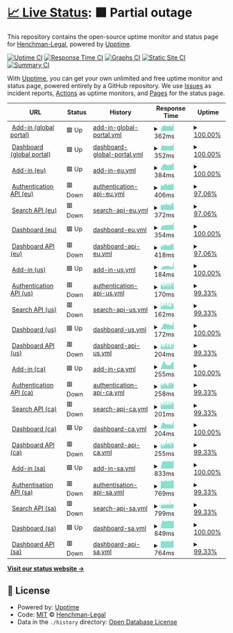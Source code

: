 # [📈 Live Status](https://Henchman-Legal.github.io/status): <!--live status--> **🟧 Partial outage**

This repository contains the open-source uptime monitor and status page for [Henchman-Legal](https://Henchman-Legal.github.io/status), powered by [Upptime](https://github.com/upptime/upptime).

[![Uptime CI](https://github.com/Henchman-Legal/status/workflows/Uptime%20CI/badge.svg)](https://github.com/Henchman-Legal/status/actions?query=workflow%3A%22Uptime+CI%22)
[![Response Time CI](https://github.com/Henchman-Legal/status/workflows/Response%20Time%20CI/badge.svg)](https://github.com/Henchman-Legal/status/actions?query=workflow%3A%22Response+Time+CI%22)
[![Graphs CI](https://github.com/Henchman-Legal/status/workflows/Graphs%20CI/badge.svg)](https://github.com/Henchman-Legal/status/actions?query=workflow%3A%22Graphs+CI%22)
[![Static Site CI](https://github.com/Henchman-Legal/status/workflows/Static%20Site%20CI/badge.svg)](https://github.com/Henchman-Legal/status/actions?query=workflow%3A%22Static+Site+CI%22)
[![Summary CI](https://github.com/Henchman-Legal/status/workflows/Summary%20CI/badge.svg)](https://github.com/Henchman-Legal/status/actions?query=workflow%3A%22Summary+CI%22)

With [Upptime](https://upptime.js.org), you can get your own unlimited and free uptime monitor and status page, powered entirely by a GitHub repository. We use [Issues](https://github.com/Henchman-Legal/status/issues) as incident reports, [Actions](https://github.com/Henchman-Legal/status/actions) as uptime monitors, and [Pages](https://Henchman-Legal.github.io/status) for the status page.

<!--start: status pages-->
<!-- This summary is generated by Upptime (https://github.com/upptime/upptime) -->
<!-- Do not edit this manually, your changes will be overwritten -->
<!-- prettier-ignore -->
| URL | Status | History | Response Time | Uptime |
| --- | ------ | ------- | ------------- | ------ |
| <img alt="" src="https://henchman.io/assets/favicons/favicon-32x32.png" height="13"> [Add-in (global portal)](https://add-in.lexiscreatedms.com) | 🟩 Up | [add-in-global-portal.yml](https://github.com/Henchman-Legal/status/commits/HEAD/history/add-in-global-portal.yml) | <details><summary><img alt="Response time graph" src="./graphs/add-in-global-portal/response-time-week.png" height="20"> 362ms</summary><br><a href="https://status.henchman.io/history/add-in-global-portal"><img alt="Response time 424" src="https://img.shields.io/endpoint?url=https%3A%2F%2Fraw.githubusercontent.com%2FHenchman-Legal%2Fstatus%2FHEAD%2Fapi%2Fadd-in-global-portal%2Fresponse-time.json"></a><br><a href="https://status.henchman.io/history/add-in-global-portal"><img alt="24-hour response time 506" src="https://img.shields.io/endpoint?url=https%3A%2F%2Fraw.githubusercontent.com%2FHenchman-Legal%2Fstatus%2FHEAD%2Fapi%2Fadd-in-global-portal%2Fresponse-time-day.json"></a><br><a href="https://status.henchman.io/history/add-in-global-portal"><img alt="7-day response time 362" src="https://img.shields.io/endpoint?url=https%3A%2F%2Fraw.githubusercontent.com%2FHenchman-Legal%2Fstatus%2FHEAD%2Fapi%2Fadd-in-global-portal%2Fresponse-time-week.json"></a><br><a href="https://status.henchman.io/history/add-in-global-portal"><img alt="30-day response time 368" src="https://img.shields.io/endpoint?url=https%3A%2F%2Fraw.githubusercontent.com%2FHenchman-Legal%2Fstatus%2FHEAD%2Fapi%2Fadd-in-global-portal%2Fresponse-time-month.json"></a><br><a href="https://status.henchman.io/history/add-in-global-portal"><img alt="1-year response time 424" src="https://img.shields.io/endpoint?url=https%3A%2F%2Fraw.githubusercontent.com%2FHenchman-Legal%2Fstatus%2FHEAD%2Fapi%2Fadd-in-global-portal%2Fresponse-time-year.json"></a></details> | <details><summary><a href="https://status.henchman.io/history/add-in-global-portal">100.00%</a></summary><a href="https://status.henchman.io/history/add-in-global-portal"><img alt="All-time uptime 100.00%" src="https://img.shields.io/endpoint?url=https%3A%2F%2Fraw.githubusercontent.com%2FHenchman-Legal%2Fstatus%2FHEAD%2Fapi%2Fadd-in-global-portal%2Fuptime.json"></a><br><a href="https://status.henchman.io/history/add-in-global-portal"><img alt="24-hour uptime 100.00%" src="https://img.shields.io/endpoint?url=https%3A%2F%2Fraw.githubusercontent.com%2FHenchman-Legal%2Fstatus%2FHEAD%2Fapi%2Fadd-in-global-portal%2Fuptime-day.json"></a><br><a href="https://status.henchman.io/history/add-in-global-portal"><img alt="7-day uptime 100.00%" src="https://img.shields.io/endpoint?url=https%3A%2F%2Fraw.githubusercontent.com%2FHenchman-Legal%2Fstatus%2FHEAD%2Fapi%2Fadd-in-global-portal%2Fuptime-week.json"></a><br><a href="https://status.henchman.io/history/add-in-global-portal"><img alt="30-day uptime 100.00%" src="https://img.shields.io/endpoint?url=https%3A%2F%2Fraw.githubusercontent.com%2FHenchman-Legal%2Fstatus%2FHEAD%2Fapi%2Fadd-in-global-portal%2Fuptime-month.json"></a><br><a href="https://status.henchman.io/history/add-in-global-portal"><img alt="1-year uptime 100.00%" src="https://img.shields.io/endpoint?url=https%3A%2F%2Fraw.githubusercontent.com%2FHenchman-Legal%2Fstatus%2FHEAD%2Fapi%2Fadd-in-global-portal%2Fuptime-year.json"></a></details>
| <img alt="" src="https://henchman.io/assets/favicons/favicon-32x32.png" height="13"> [Dashboard (global portal)](https://dashboard.lexiscreatedms.com/) | 🟩 Up | [dashboard-global-portal.yml](https://github.com/Henchman-Legal/status/commits/HEAD/history/dashboard-global-portal.yml) | <details><summary><img alt="Response time graph" src="./graphs/dashboard-global-portal/response-time-week.png" height="20"> 352ms</summary><br><a href="https://status.henchman.io/history/dashboard-global-portal"><img alt="Response time 424" src="https://img.shields.io/endpoint?url=https%3A%2F%2Fraw.githubusercontent.com%2FHenchman-Legal%2Fstatus%2FHEAD%2Fapi%2Fdashboard-global-portal%2Fresponse-time.json"></a><br><a href="https://status.henchman.io/history/dashboard-global-portal"><img alt="24-hour response time 503" src="https://img.shields.io/endpoint?url=https%3A%2F%2Fraw.githubusercontent.com%2FHenchman-Legal%2Fstatus%2FHEAD%2Fapi%2Fdashboard-global-portal%2Fresponse-time-day.json"></a><br><a href="https://status.henchman.io/history/dashboard-global-portal"><img alt="7-day response time 352" src="https://img.shields.io/endpoint?url=https%3A%2F%2Fraw.githubusercontent.com%2FHenchman-Legal%2Fstatus%2FHEAD%2Fapi%2Fdashboard-global-portal%2Fresponse-time-week.json"></a><br><a href="https://status.henchman.io/history/dashboard-global-portal"><img alt="30-day response time 363" src="https://img.shields.io/endpoint?url=https%3A%2F%2Fraw.githubusercontent.com%2FHenchman-Legal%2Fstatus%2FHEAD%2Fapi%2Fdashboard-global-portal%2Fresponse-time-month.json"></a><br><a href="https://status.henchman.io/history/dashboard-global-portal"><img alt="1-year response time 424" src="https://img.shields.io/endpoint?url=https%3A%2F%2Fraw.githubusercontent.com%2FHenchman-Legal%2Fstatus%2FHEAD%2Fapi%2Fdashboard-global-portal%2Fresponse-time-year.json"></a></details> | <details><summary><a href="https://status.henchman.io/history/dashboard-global-portal">100.00%</a></summary><a href="https://status.henchman.io/history/dashboard-global-portal"><img alt="All-time uptime 100.00%" src="https://img.shields.io/endpoint?url=https%3A%2F%2Fraw.githubusercontent.com%2FHenchman-Legal%2Fstatus%2FHEAD%2Fapi%2Fdashboard-global-portal%2Fuptime.json"></a><br><a href="https://status.henchman.io/history/dashboard-global-portal"><img alt="24-hour uptime 100.00%" src="https://img.shields.io/endpoint?url=https%3A%2F%2Fraw.githubusercontent.com%2FHenchman-Legal%2Fstatus%2FHEAD%2Fapi%2Fdashboard-global-portal%2Fuptime-day.json"></a><br><a href="https://status.henchman.io/history/dashboard-global-portal"><img alt="7-day uptime 100.00%" src="https://img.shields.io/endpoint?url=https%3A%2F%2Fraw.githubusercontent.com%2FHenchman-Legal%2Fstatus%2FHEAD%2Fapi%2Fdashboard-global-portal%2Fuptime-week.json"></a><br><a href="https://status.henchman.io/history/dashboard-global-portal"><img alt="30-day uptime 100.00%" src="https://img.shields.io/endpoint?url=https%3A%2F%2Fraw.githubusercontent.com%2FHenchman-Legal%2Fstatus%2FHEAD%2Fapi%2Fdashboard-global-portal%2Fuptime-month.json"></a><br><a href="https://status.henchman.io/history/dashboard-global-portal"><img alt="1-year uptime 100.00%" src="https://img.shields.io/endpoint?url=https%3A%2F%2Fraw.githubusercontent.com%2FHenchman-Legal%2Fstatus%2FHEAD%2Fapi%2Fdashboard-global-portal%2Fuptime-year.json"></a></details>
| <img alt="" src="https://henchman.io/assets/favicons/favicon-32x32.png" height="13"> [Add-in (eu)](https://add-in.eu.lexiscreatedms.com) | 🟩 Up | [add-in-eu.yml](https://github.com/Henchman-Legal/status/commits/HEAD/history/add-in-eu.yml) | <details><summary><img alt="Response time graph" src="./graphs/add-in-eu/response-time-week.png" height="20"> 384ms</summary><br><a href="https://status.henchman.io/history/add-in-eu"><img alt="Response time 517" src="https://img.shields.io/endpoint?url=https%3A%2F%2Fraw.githubusercontent.com%2FHenchman-Legal%2Fstatus%2FHEAD%2Fapi%2Fadd-in-eu%2Fresponse-time.json"></a><br><a href="https://status.henchman.io/history/add-in-eu"><img alt="24-hour response time 532" src="https://img.shields.io/endpoint?url=https%3A%2F%2Fraw.githubusercontent.com%2FHenchman-Legal%2Fstatus%2FHEAD%2Fapi%2Fadd-in-eu%2Fresponse-time-day.json"></a><br><a href="https://status.henchman.io/history/add-in-eu"><img alt="7-day response time 384" src="https://img.shields.io/endpoint?url=https%3A%2F%2Fraw.githubusercontent.com%2FHenchman-Legal%2Fstatus%2FHEAD%2Fapi%2Fadd-in-eu%2Fresponse-time-week.json"></a><br><a href="https://status.henchman.io/history/add-in-eu"><img alt="30-day response time 388" src="https://img.shields.io/endpoint?url=https%3A%2F%2Fraw.githubusercontent.com%2FHenchman-Legal%2Fstatus%2FHEAD%2Fapi%2Fadd-in-eu%2Fresponse-time-month.json"></a><br><a href="https://status.henchman.io/history/add-in-eu"><img alt="1-year response time 517" src="https://img.shields.io/endpoint?url=https%3A%2F%2Fraw.githubusercontent.com%2FHenchman-Legal%2Fstatus%2FHEAD%2Fapi%2Fadd-in-eu%2Fresponse-time-year.json"></a></details> | <details><summary><a href="https://status.henchman.io/history/add-in-eu">100.00%</a></summary><a href="https://status.henchman.io/history/add-in-eu"><img alt="All-time uptime 100.00%" src="https://img.shields.io/endpoint?url=https%3A%2F%2Fraw.githubusercontent.com%2FHenchman-Legal%2Fstatus%2FHEAD%2Fapi%2Fadd-in-eu%2Fuptime.json"></a><br><a href="https://status.henchman.io/history/add-in-eu"><img alt="24-hour uptime 100.00%" src="https://img.shields.io/endpoint?url=https%3A%2F%2Fraw.githubusercontent.com%2FHenchman-Legal%2Fstatus%2FHEAD%2Fapi%2Fadd-in-eu%2Fuptime-day.json"></a><br><a href="https://status.henchman.io/history/add-in-eu"><img alt="7-day uptime 100.00%" src="https://img.shields.io/endpoint?url=https%3A%2F%2Fraw.githubusercontent.com%2FHenchman-Legal%2Fstatus%2FHEAD%2Fapi%2Fadd-in-eu%2Fuptime-week.json"></a><br><a href="https://status.henchman.io/history/add-in-eu"><img alt="30-day uptime 100.00%" src="https://img.shields.io/endpoint?url=https%3A%2F%2Fraw.githubusercontent.com%2FHenchman-Legal%2Fstatus%2FHEAD%2Fapi%2Fadd-in-eu%2Fuptime-month.json"></a><br><a href="https://status.henchman.io/history/add-in-eu"><img alt="1-year uptime 100.00%" src="https://img.shields.io/endpoint?url=https%3A%2F%2Fraw.githubusercontent.com%2FHenchman-Legal%2Fstatus%2FHEAD%2Fapi%2Fadd-in-eu%2Fuptime-year.json"></a></details>
| <img alt="" src="https://henchman.io/assets/favicons/favicon-32x32.png" height="13"> [Authentication API (eu)](https://api-auth.eu.lexiscreatedms.com/health) | 🟥 Down | [authentication-api-eu.yml](https://github.com/Henchman-Legal/status/commits/HEAD/history/authentication-api-eu.yml) | <details><summary><img alt="Response time graph" src="./graphs/authentication-api-eu/response-time-week.png" height="20"> 406ms</summary><br><a href="https://status.henchman.io/history/authentication-api-eu"><img alt="Response time 414" src="https://img.shields.io/endpoint?url=https%3A%2F%2Fraw.githubusercontent.com%2FHenchman-Legal%2Fstatus%2FHEAD%2Fapi%2Fauthentication-api-eu%2Fresponse-time.json"></a><br><a href="https://status.henchman.io/history/authentication-api-eu"><img alt="24-hour response time 493" src="https://img.shields.io/endpoint?url=https%3A%2F%2Fraw.githubusercontent.com%2FHenchman-Legal%2Fstatus%2FHEAD%2Fapi%2Fauthentication-api-eu%2Fresponse-time-day.json"></a><br><a href="https://status.henchman.io/history/authentication-api-eu"><img alt="7-day response time 406" src="https://img.shields.io/endpoint?url=https%3A%2F%2Fraw.githubusercontent.com%2FHenchman-Legal%2Fstatus%2FHEAD%2Fapi%2Fauthentication-api-eu%2Fresponse-time-week.json"></a><br><a href="https://status.henchman.io/history/authentication-api-eu"><img alt="30-day response time 382" src="https://img.shields.io/endpoint?url=https%3A%2F%2Fraw.githubusercontent.com%2FHenchman-Legal%2Fstatus%2FHEAD%2Fapi%2Fauthentication-api-eu%2Fresponse-time-month.json"></a><br><a href="https://status.henchman.io/history/authentication-api-eu"><img alt="1-year response time 414" src="https://img.shields.io/endpoint?url=https%3A%2F%2Fraw.githubusercontent.com%2FHenchman-Legal%2Fstatus%2FHEAD%2Fapi%2Fauthentication-api-eu%2Fresponse-time-year.json"></a></details> | <details><summary><a href="https://status.henchman.io/history/authentication-api-eu">97.06%</a></summary><a href="https://status.henchman.io/history/authentication-api-eu"><img alt="All-time uptime 99.84%" src="https://img.shields.io/endpoint?url=https%3A%2F%2Fraw.githubusercontent.com%2FHenchman-Legal%2Fstatus%2FHEAD%2Fapi%2Fauthentication-api-eu%2Fuptime.json"></a><br><a href="https://status.henchman.io/history/authentication-api-eu"><img alt="24-hour uptime 98.51%" src="https://img.shields.io/endpoint?url=https%3A%2F%2Fraw.githubusercontent.com%2FHenchman-Legal%2Fstatus%2FHEAD%2Fapi%2Fauthentication-api-eu%2Fuptime-day.json"></a><br><a href="https://status.henchman.io/history/authentication-api-eu"><img alt="7-day uptime 97.06%" src="https://img.shields.io/endpoint?url=https%3A%2F%2Fraw.githubusercontent.com%2FHenchman-Legal%2Fstatus%2FHEAD%2Fapi%2Fauthentication-api-eu%2Fuptime-week.json"></a><br><a href="https://status.henchman.io/history/authentication-api-eu"><img alt="30-day uptime 99.32%" src="https://img.shields.io/endpoint?url=https%3A%2F%2Fraw.githubusercontent.com%2FHenchman-Legal%2Fstatus%2FHEAD%2Fapi%2Fauthentication-api-eu%2Fuptime-month.json"></a><br><a href="https://status.henchman.io/history/authentication-api-eu"><img alt="1-year uptime 99.84%" src="https://img.shields.io/endpoint?url=https%3A%2F%2Fraw.githubusercontent.com%2FHenchman-Legal%2Fstatus%2FHEAD%2Fapi%2Fauthentication-api-eu%2Fuptime-year.json"></a></details>
| <img alt="" src="https://henchman.io/assets/favicons/favicon-32x32.png" height="13"> [Search API (eu)](https://api-search.eu.lexiscreatedms.com/health) | 🟥 Down | [search-api-eu.yml](https://github.com/Henchman-Legal/status/commits/HEAD/history/search-api-eu.yml) | <details><summary><img alt="Response time graph" src="./graphs/search-api-eu/response-time-week.png" height="20"> 372ms</summary><br><a href="https://status.henchman.io/history/search-api-eu"><img alt="Response time 415" src="https://img.shields.io/endpoint?url=https%3A%2F%2Fraw.githubusercontent.com%2FHenchman-Legal%2Fstatus%2FHEAD%2Fapi%2Fsearch-api-eu%2Fresponse-time.json"></a><br><a href="https://status.henchman.io/history/search-api-eu"><img alt="24-hour response time 459" src="https://img.shields.io/endpoint?url=https%3A%2F%2Fraw.githubusercontent.com%2FHenchman-Legal%2Fstatus%2FHEAD%2Fapi%2Fsearch-api-eu%2Fresponse-time-day.json"></a><br><a href="https://status.henchman.io/history/search-api-eu"><img alt="7-day response time 372" src="https://img.shields.io/endpoint?url=https%3A%2F%2Fraw.githubusercontent.com%2FHenchman-Legal%2Fstatus%2FHEAD%2Fapi%2Fsearch-api-eu%2Fresponse-time-week.json"></a><br><a href="https://status.henchman.io/history/search-api-eu"><img alt="30-day response time 363" src="https://img.shields.io/endpoint?url=https%3A%2F%2Fraw.githubusercontent.com%2FHenchman-Legal%2Fstatus%2FHEAD%2Fapi%2Fsearch-api-eu%2Fresponse-time-month.json"></a><br><a href="https://status.henchman.io/history/search-api-eu"><img alt="1-year response time 415" src="https://img.shields.io/endpoint?url=https%3A%2F%2Fraw.githubusercontent.com%2FHenchman-Legal%2Fstatus%2FHEAD%2Fapi%2Fsearch-api-eu%2Fresponse-time-year.json"></a></details> | <details><summary><a href="https://status.henchman.io/history/search-api-eu">97.06%</a></summary><a href="https://status.henchman.io/history/search-api-eu"><img alt="All-time uptime 99.84%" src="https://img.shields.io/endpoint?url=https%3A%2F%2Fraw.githubusercontent.com%2FHenchman-Legal%2Fstatus%2FHEAD%2Fapi%2Fsearch-api-eu%2Fuptime.json"></a><br><a href="https://status.henchman.io/history/search-api-eu"><img alt="24-hour uptime 98.51%" src="https://img.shields.io/endpoint?url=https%3A%2F%2Fraw.githubusercontent.com%2FHenchman-Legal%2Fstatus%2FHEAD%2Fapi%2Fsearch-api-eu%2Fuptime-day.json"></a><br><a href="https://status.henchman.io/history/search-api-eu"><img alt="7-day uptime 97.06%" src="https://img.shields.io/endpoint?url=https%3A%2F%2Fraw.githubusercontent.com%2FHenchman-Legal%2Fstatus%2FHEAD%2Fapi%2Fsearch-api-eu%2Fuptime-week.json"></a><br><a href="https://status.henchman.io/history/search-api-eu"><img alt="30-day uptime 99.32%" src="https://img.shields.io/endpoint?url=https%3A%2F%2Fraw.githubusercontent.com%2FHenchman-Legal%2Fstatus%2FHEAD%2Fapi%2Fsearch-api-eu%2Fuptime-month.json"></a><br><a href="https://status.henchman.io/history/search-api-eu"><img alt="1-year uptime 99.84%" src="https://img.shields.io/endpoint?url=https%3A%2F%2Fraw.githubusercontent.com%2FHenchman-Legal%2Fstatus%2FHEAD%2Fapi%2Fsearch-api-eu%2Fuptime-year.json"></a></details>
| <img alt="" src="https://henchman.io/assets/favicons/favicon-32x32.png" height="13"> [Dashboard (eu)](https://dashboard.eu.lexiscreatedms.com/) | 🟩 Up | [dashboard-eu.yml](https://github.com/Henchman-Legal/status/commits/HEAD/history/dashboard-eu.yml) | <details><summary><img alt="Response time graph" src="./graphs/dashboard-eu/response-time-week.png" height="20"> 354ms</summary><br><a href="https://status.henchman.io/history/dashboard-eu"><img alt="Response time 495" src="https://img.shields.io/endpoint?url=https%3A%2F%2Fraw.githubusercontent.com%2FHenchman-Legal%2Fstatus%2FHEAD%2Fapi%2Fdashboard-eu%2Fresponse-time.json"></a><br><a href="https://status.henchman.io/history/dashboard-eu"><img alt="24-hour response time 512" src="https://img.shields.io/endpoint?url=https%3A%2F%2Fraw.githubusercontent.com%2FHenchman-Legal%2Fstatus%2FHEAD%2Fapi%2Fdashboard-eu%2Fresponse-time-day.json"></a><br><a href="https://status.henchman.io/history/dashboard-eu"><img alt="7-day response time 354" src="https://img.shields.io/endpoint?url=https%3A%2F%2Fraw.githubusercontent.com%2FHenchman-Legal%2Fstatus%2FHEAD%2Fapi%2Fdashboard-eu%2Fresponse-time-week.json"></a><br><a href="https://status.henchman.io/history/dashboard-eu"><img alt="30-day response time 359" src="https://img.shields.io/endpoint?url=https%3A%2F%2Fraw.githubusercontent.com%2FHenchman-Legal%2Fstatus%2FHEAD%2Fapi%2Fdashboard-eu%2Fresponse-time-month.json"></a><br><a href="https://status.henchman.io/history/dashboard-eu"><img alt="1-year response time 495" src="https://img.shields.io/endpoint?url=https%3A%2F%2Fraw.githubusercontent.com%2FHenchman-Legal%2Fstatus%2FHEAD%2Fapi%2Fdashboard-eu%2Fresponse-time-year.json"></a></details> | <details><summary><a href="https://status.henchman.io/history/dashboard-eu">100.00%</a></summary><a href="https://status.henchman.io/history/dashboard-eu"><img alt="All-time uptime 100.00%" src="https://img.shields.io/endpoint?url=https%3A%2F%2Fraw.githubusercontent.com%2FHenchman-Legal%2Fstatus%2FHEAD%2Fapi%2Fdashboard-eu%2Fuptime.json"></a><br><a href="https://status.henchman.io/history/dashboard-eu"><img alt="24-hour uptime 100.00%" src="https://img.shields.io/endpoint?url=https%3A%2F%2Fraw.githubusercontent.com%2FHenchman-Legal%2Fstatus%2FHEAD%2Fapi%2Fdashboard-eu%2Fuptime-day.json"></a><br><a href="https://status.henchman.io/history/dashboard-eu"><img alt="7-day uptime 100.00%" src="https://img.shields.io/endpoint?url=https%3A%2F%2Fraw.githubusercontent.com%2FHenchman-Legal%2Fstatus%2FHEAD%2Fapi%2Fdashboard-eu%2Fuptime-week.json"></a><br><a href="https://status.henchman.io/history/dashboard-eu"><img alt="30-day uptime 100.00%" src="https://img.shields.io/endpoint?url=https%3A%2F%2Fraw.githubusercontent.com%2FHenchman-Legal%2Fstatus%2FHEAD%2Fapi%2Fdashboard-eu%2Fuptime-month.json"></a><br><a href="https://status.henchman.io/history/dashboard-eu"><img alt="1-year uptime 100.00%" src="https://img.shields.io/endpoint?url=https%3A%2F%2Fraw.githubusercontent.com%2FHenchman-Legal%2Fstatus%2FHEAD%2Fapi%2Fdashboard-eu%2Fuptime-year.json"></a></details>
| <img alt="" src="https://henchman.io/assets/favicons/favicon-32x32.png" height="13"> [Dashboard API (eu)](https://api-dashboard.eu.lexiscreatedms.com/health) | 🟥 Down | [dashboard-api-eu.yml](https://github.com/Henchman-Legal/status/commits/HEAD/history/dashboard-api-eu.yml) | <details><summary><img alt="Response time graph" src="./graphs/dashboard-api-eu/response-time-week.png" height="20"> 418ms</summary><br><a href="https://status.henchman.io/history/dashboard-api-eu"><img alt="Response time 395" src="https://img.shields.io/endpoint?url=https%3A%2F%2Fraw.githubusercontent.com%2FHenchman-Legal%2Fstatus%2FHEAD%2Fapi%2Fdashboard-api-eu%2Fresponse-time.json"></a><br><a href="https://status.henchman.io/history/dashboard-api-eu"><img alt="24-hour response time 528" src="https://img.shields.io/endpoint?url=https%3A%2F%2Fraw.githubusercontent.com%2FHenchman-Legal%2Fstatus%2FHEAD%2Fapi%2Fdashboard-api-eu%2Fresponse-time-day.json"></a><br><a href="https://status.henchman.io/history/dashboard-api-eu"><img alt="7-day response time 418" src="https://img.shields.io/endpoint?url=https%3A%2F%2Fraw.githubusercontent.com%2FHenchman-Legal%2Fstatus%2FHEAD%2Fapi%2Fdashboard-api-eu%2Fresponse-time-week.json"></a><br><a href="https://status.henchman.io/history/dashboard-api-eu"><img alt="30-day response time 377" src="https://img.shields.io/endpoint?url=https%3A%2F%2Fraw.githubusercontent.com%2FHenchman-Legal%2Fstatus%2FHEAD%2Fapi%2Fdashboard-api-eu%2Fresponse-time-month.json"></a><br><a href="https://status.henchman.io/history/dashboard-api-eu"><img alt="1-year response time 395" src="https://img.shields.io/endpoint?url=https%3A%2F%2Fraw.githubusercontent.com%2FHenchman-Legal%2Fstatus%2FHEAD%2Fapi%2Fdashboard-api-eu%2Fresponse-time-year.json"></a></details> | <details><summary><a href="https://status.henchman.io/history/dashboard-api-eu">97.06%</a></summary><a href="https://status.henchman.io/history/dashboard-api-eu"><img alt="All-time uptime 99.84%" src="https://img.shields.io/endpoint?url=https%3A%2F%2Fraw.githubusercontent.com%2FHenchman-Legal%2Fstatus%2FHEAD%2Fapi%2Fdashboard-api-eu%2Fuptime.json"></a><br><a href="https://status.henchman.io/history/dashboard-api-eu"><img alt="24-hour uptime 98.51%" src="https://img.shields.io/endpoint?url=https%3A%2F%2Fraw.githubusercontent.com%2FHenchman-Legal%2Fstatus%2FHEAD%2Fapi%2Fdashboard-api-eu%2Fuptime-day.json"></a><br><a href="https://status.henchman.io/history/dashboard-api-eu"><img alt="7-day uptime 97.06%" src="https://img.shields.io/endpoint?url=https%3A%2F%2Fraw.githubusercontent.com%2FHenchman-Legal%2Fstatus%2FHEAD%2Fapi%2Fdashboard-api-eu%2Fuptime-week.json"></a><br><a href="https://status.henchman.io/history/dashboard-api-eu"><img alt="30-day uptime 99.32%" src="https://img.shields.io/endpoint?url=https%3A%2F%2Fraw.githubusercontent.com%2FHenchman-Legal%2Fstatus%2FHEAD%2Fapi%2Fdashboard-api-eu%2Fuptime-month.json"></a><br><a href="https://status.henchman.io/history/dashboard-api-eu"><img alt="1-year uptime 99.84%" src="https://img.shields.io/endpoint?url=https%3A%2F%2Fraw.githubusercontent.com%2FHenchman-Legal%2Fstatus%2FHEAD%2Fapi%2Fdashboard-api-eu%2Fuptime-year.json"></a></details>
| <img alt="" src="https://henchman.io/assets/favicons/favicon-32x32.png" height="13"> [Add-in (us)](https://add-in.us.lexiscreatedms.com) | 🟩 Up | [add-in-us.yml](https://github.com/Henchman-Legal/status/commits/HEAD/history/add-in-us.yml) | <details><summary><img alt="Response time graph" src="./graphs/add-in-us/response-time-week.png" height="20"> 184ms</summary><br><a href="https://status.henchman.io/history/add-in-us"><img alt="Response time 277" src="https://img.shields.io/endpoint?url=https%3A%2F%2Fraw.githubusercontent.com%2FHenchman-Legal%2Fstatus%2FHEAD%2Fapi%2Fadd-in-us%2Fresponse-time.json"></a><br><a href="https://status.henchman.io/history/add-in-us"><img alt="24-hour response time 402" src="https://img.shields.io/endpoint?url=https%3A%2F%2Fraw.githubusercontent.com%2FHenchman-Legal%2Fstatus%2FHEAD%2Fapi%2Fadd-in-us%2Fresponse-time-day.json"></a><br><a href="https://status.henchman.io/history/add-in-us"><img alt="7-day response time 184" src="https://img.shields.io/endpoint?url=https%3A%2F%2Fraw.githubusercontent.com%2FHenchman-Legal%2Fstatus%2FHEAD%2Fapi%2Fadd-in-us%2Fresponse-time-week.json"></a><br><a href="https://status.henchman.io/history/add-in-us"><img alt="30-day response time 180" src="https://img.shields.io/endpoint?url=https%3A%2F%2Fraw.githubusercontent.com%2FHenchman-Legal%2Fstatus%2FHEAD%2Fapi%2Fadd-in-us%2Fresponse-time-month.json"></a><br><a href="https://status.henchman.io/history/add-in-us"><img alt="1-year response time 277" src="https://img.shields.io/endpoint?url=https%3A%2F%2Fraw.githubusercontent.com%2FHenchman-Legal%2Fstatus%2FHEAD%2Fapi%2Fadd-in-us%2Fresponse-time-year.json"></a></details> | <details><summary><a href="https://status.henchman.io/history/add-in-us">100.00%</a></summary><a href="https://status.henchman.io/history/add-in-us"><img alt="All-time uptime 100.00%" src="https://img.shields.io/endpoint?url=https%3A%2F%2Fraw.githubusercontent.com%2FHenchman-Legal%2Fstatus%2FHEAD%2Fapi%2Fadd-in-us%2Fuptime.json"></a><br><a href="https://status.henchman.io/history/add-in-us"><img alt="24-hour uptime 100.00%" src="https://img.shields.io/endpoint?url=https%3A%2F%2Fraw.githubusercontent.com%2FHenchman-Legal%2Fstatus%2FHEAD%2Fapi%2Fadd-in-us%2Fuptime-day.json"></a><br><a href="https://status.henchman.io/history/add-in-us"><img alt="7-day uptime 100.00%" src="https://img.shields.io/endpoint?url=https%3A%2F%2Fraw.githubusercontent.com%2FHenchman-Legal%2Fstatus%2FHEAD%2Fapi%2Fadd-in-us%2Fuptime-week.json"></a><br><a href="https://status.henchman.io/history/add-in-us"><img alt="30-day uptime 100.00%" src="https://img.shields.io/endpoint?url=https%3A%2F%2Fraw.githubusercontent.com%2FHenchman-Legal%2Fstatus%2FHEAD%2Fapi%2Fadd-in-us%2Fuptime-month.json"></a><br><a href="https://status.henchman.io/history/add-in-us"><img alt="1-year uptime 100.00%" src="https://img.shields.io/endpoint?url=https%3A%2F%2Fraw.githubusercontent.com%2FHenchman-Legal%2Fstatus%2FHEAD%2Fapi%2Fadd-in-us%2Fuptime-year.json"></a></details>
| <img alt="" src="https://henchman.io/assets/favicons/favicon-32x32.png" height="13"> [Authentication API (us)](https://api-auth.us.lexiscreatedms.com/health) | 🟥 Down | [authentication-api-us.yml](https://github.com/Henchman-Legal/status/commits/HEAD/history/authentication-api-us.yml) | <details><summary><img alt="Response time graph" src="./graphs/authentication-api-us/response-time-week.png" height="20"> 170ms</summary><br><a href="https://status.henchman.io/history/authentication-api-us"><img alt="Response time 199" src="https://img.shields.io/endpoint?url=https%3A%2F%2Fraw.githubusercontent.com%2FHenchman-Legal%2Fstatus%2FHEAD%2Fapi%2Fauthentication-api-us%2Fresponse-time.json"></a><br><a href="https://status.henchman.io/history/authentication-api-us"><img alt="24-hour response time 236" src="https://img.shields.io/endpoint?url=https%3A%2F%2Fraw.githubusercontent.com%2FHenchman-Legal%2Fstatus%2FHEAD%2Fapi%2Fauthentication-api-us%2Fresponse-time-day.json"></a><br><a href="https://status.henchman.io/history/authentication-api-us"><img alt="7-day response time 170" src="https://img.shields.io/endpoint?url=https%3A%2F%2Fraw.githubusercontent.com%2FHenchman-Legal%2Fstatus%2FHEAD%2Fapi%2Fauthentication-api-us%2Fresponse-time-week.json"></a><br><a href="https://status.henchman.io/history/authentication-api-us"><img alt="30-day response time 163" src="https://img.shields.io/endpoint?url=https%3A%2F%2Fraw.githubusercontent.com%2FHenchman-Legal%2Fstatus%2FHEAD%2Fapi%2Fauthentication-api-us%2Fresponse-time-month.json"></a><br><a href="https://status.henchman.io/history/authentication-api-us"><img alt="1-year response time 199" src="https://img.shields.io/endpoint?url=https%3A%2F%2Fraw.githubusercontent.com%2FHenchman-Legal%2Fstatus%2FHEAD%2Fapi%2Fauthentication-api-us%2Fresponse-time-year.json"></a></details> | <details><summary><a href="https://status.henchman.io/history/authentication-api-us">99.33%</a></summary><a href="https://status.henchman.io/history/authentication-api-us"><img alt="All-time uptime 99.74%" src="https://img.shields.io/endpoint?url=https%3A%2F%2Fraw.githubusercontent.com%2FHenchman-Legal%2Fstatus%2FHEAD%2Fapi%2Fauthentication-api-us%2Fuptime.json"></a><br><a href="https://status.henchman.io/history/authentication-api-us"><img alt="24-hour uptime 98.51%" src="https://img.shields.io/endpoint?url=https%3A%2F%2Fraw.githubusercontent.com%2FHenchman-Legal%2Fstatus%2FHEAD%2Fapi%2Fauthentication-api-us%2Fuptime-day.json"></a><br><a href="https://status.henchman.io/history/authentication-api-us"><img alt="7-day uptime 99.33%" src="https://img.shields.io/endpoint?url=https%3A%2F%2Fraw.githubusercontent.com%2FHenchman-Legal%2Fstatus%2FHEAD%2Fapi%2Fauthentication-api-us%2Fuptime-week.json"></a><br><a href="https://status.henchman.io/history/authentication-api-us"><img alt="30-day uptime 98.88%" src="https://img.shields.io/endpoint?url=https%3A%2F%2Fraw.githubusercontent.com%2FHenchman-Legal%2Fstatus%2FHEAD%2Fapi%2Fauthentication-api-us%2Fuptime-month.json"></a><br><a href="https://status.henchman.io/history/authentication-api-us"><img alt="1-year uptime 99.74%" src="https://img.shields.io/endpoint?url=https%3A%2F%2Fraw.githubusercontent.com%2FHenchman-Legal%2Fstatus%2FHEAD%2Fapi%2Fauthentication-api-us%2Fuptime-year.json"></a></details>
| <img alt="" src="https://henchman.io/assets/favicons/favicon-32x32.png" height="13"> [Search API (us)](https://api-search.us.lexiscreatedms.com/health) | 🟥 Down | [search-api-us.yml](https://github.com/Henchman-Legal/status/commits/HEAD/history/search-api-us.yml) | <details><summary><img alt="Response time graph" src="./graphs/search-api-us/response-time-week.png" height="20"> 162ms</summary><br><a href="https://status.henchman.io/history/search-api-us"><img alt="Response time 187" src="https://img.shields.io/endpoint?url=https%3A%2F%2Fraw.githubusercontent.com%2FHenchman-Legal%2Fstatus%2FHEAD%2Fapi%2Fsearch-api-us%2Fresponse-time.json"></a><br><a href="https://status.henchman.io/history/search-api-us"><img alt="24-hour response time 215" src="https://img.shields.io/endpoint?url=https%3A%2F%2Fraw.githubusercontent.com%2FHenchman-Legal%2Fstatus%2FHEAD%2Fapi%2Fsearch-api-us%2Fresponse-time-day.json"></a><br><a href="https://status.henchman.io/history/search-api-us"><img alt="7-day response time 162" src="https://img.shields.io/endpoint?url=https%3A%2F%2Fraw.githubusercontent.com%2FHenchman-Legal%2Fstatus%2FHEAD%2Fapi%2Fsearch-api-us%2Fresponse-time-week.json"></a><br><a href="https://status.henchman.io/history/search-api-us"><img alt="30-day response time 157" src="https://img.shields.io/endpoint?url=https%3A%2F%2Fraw.githubusercontent.com%2FHenchman-Legal%2Fstatus%2FHEAD%2Fapi%2Fsearch-api-us%2Fresponse-time-month.json"></a><br><a href="https://status.henchman.io/history/search-api-us"><img alt="1-year response time 187" src="https://img.shields.io/endpoint?url=https%3A%2F%2Fraw.githubusercontent.com%2FHenchman-Legal%2Fstatus%2FHEAD%2Fapi%2Fsearch-api-us%2Fresponse-time-year.json"></a></details> | <details><summary><a href="https://status.henchman.io/history/search-api-us">99.33%</a></summary><a href="https://status.henchman.io/history/search-api-us"><img alt="All-time uptime 99.74%" src="https://img.shields.io/endpoint?url=https%3A%2F%2Fraw.githubusercontent.com%2FHenchman-Legal%2Fstatus%2FHEAD%2Fapi%2Fsearch-api-us%2Fuptime.json"></a><br><a href="https://status.henchman.io/history/search-api-us"><img alt="24-hour uptime 98.52%" src="https://img.shields.io/endpoint?url=https%3A%2F%2Fraw.githubusercontent.com%2FHenchman-Legal%2Fstatus%2FHEAD%2Fapi%2Fsearch-api-us%2Fuptime-day.json"></a><br><a href="https://status.henchman.io/history/search-api-us"><img alt="7-day uptime 99.33%" src="https://img.shields.io/endpoint?url=https%3A%2F%2Fraw.githubusercontent.com%2FHenchman-Legal%2Fstatus%2FHEAD%2Fapi%2Fsearch-api-us%2Fuptime-week.json"></a><br><a href="https://status.henchman.io/history/search-api-us"><img alt="30-day uptime 98.88%" src="https://img.shields.io/endpoint?url=https%3A%2F%2Fraw.githubusercontent.com%2FHenchman-Legal%2Fstatus%2FHEAD%2Fapi%2Fsearch-api-us%2Fuptime-month.json"></a><br><a href="https://status.henchman.io/history/search-api-us"><img alt="1-year uptime 99.74%" src="https://img.shields.io/endpoint?url=https%3A%2F%2Fraw.githubusercontent.com%2FHenchman-Legal%2Fstatus%2FHEAD%2Fapi%2Fsearch-api-us%2Fuptime-year.json"></a></details>
| <img alt="" src="https://henchman.io/assets/favicons/favicon-32x32.png" height="13"> [Dashboard (us)](https://dashboard.us.lexiscreatedms.com/) | 🟩 Up | [dashboard-us.yml](https://github.com/Henchman-Legal/status/commits/HEAD/history/dashboard-us.yml) | <details><summary><img alt="Response time graph" src="./graphs/dashboard-us/response-time-week.png" height="20"> 172ms</summary><br><a href="https://status.henchman.io/history/dashboard-us"><img alt="Response time 245" src="https://img.shields.io/endpoint?url=https%3A%2F%2Fraw.githubusercontent.com%2FHenchman-Legal%2Fstatus%2FHEAD%2Fapi%2Fdashboard-us%2Fresponse-time.json"></a><br><a href="https://status.henchman.io/history/dashboard-us"><img alt="24-hour response time 293" src="https://img.shields.io/endpoint?url=https%3A%2F%2Fraw.githubusercontent.com%2FHenchman-Legal%2Fstatus%2FHEAD%2Fapi%2Fdashboard-us%2Fresponse-time-day.json"></a><br><a href="https://status.henchman.io/history/dashboard-us"><img alt="7-day response time 172" src="https://img.shields.io/endpoint?url=https%3A%2F%2Fraw.githubusercontent.com%2FHenchman-Legal%2Fstatus%2FHEAD%2Fapi%2Fdashboard-us%2Fresponse-time-week.json"></a><br><a href="https://status.henchman.io/history/dashboard-us"><img alt="30-day response time 189" src="https://img.shields.io/endpoint?url=https%3A%2F%2Fraw.githubusercontent.com%2FHenchman-Legal%2Fstatus%2FHEAD%2Fapi%2Fdashboard-us%2Fresponse-time-month.json"></a><br><a href="https://status.henchman.io/history/dashboard-us"><img alt="1-year response time 245" src="https://img.shields.io/endpoint?url=https%3A%2F%2Fraw.githubusercontent.com%2FHenchman-Legal%2Fstatus%2FHEAD%2Fapi%2Fdashboard-us%2Fresponse-time-year.json"></a></details> | <details><summary><a href="https://status.henchman.io/history/dashboard-us">100.00%</a></summary><a href="https://status.henchman.io/history/dashboard-us"><img alt="All-time uptime 100.00%" src="https://img.shields.io/endpoint?url=https%3A%2F%2Fraw.githubusercontent.com%2FHenchman-Legal%2Fstatus%2FHEAD%2Fapi%2Fdashboard-us%2Fuptime.json"></a><br><a href="https://status.henchman.io/history/dashboard-us"><img alt="24-hour uptime 100.00%" src="https://img.shields.io/endpoint?url=https%3A%2F%2Fraw.githubusercontent.com%2FHenchman-Legal%2Fstatus%2FHEAD%2Fapi%2Fdashboard-us%2Fuptime-day.json"></a><br><a href="https://status.henchman.io/history/dashboard-us"><img alt="7-day uptime 100.00%" src="https://img.shields.io/endpoint?url=https%3A%2F%2Fraw.githubusercontent.com%2FHenchman-Legal%2Fstatus%2FHEAD%2Fapi%2Fdashboard-us%2Fuptime-week.json"></a><br><a href="https://status.henchman.io/history/dashboard-us"><img alt="30-day uptime 100.00%" src="https://img.shields.io/endpoint?url=https%3A%2F%2Fraw.githubusercontent.com%2FHenchman-Legal%2Fstatus%2FHEAD%2Fapi%2Fdashboard-us%2Fuptime-month.json"></a><br><a href="https://status.henchman.io/history/dashboard-us"><img alt="1-year uptime 100.00%" src="https://img.shields.io/endpoint?url=https%3A%2F%2Fraw.githubusercontent.com%2FHenchman-Legal%2Fstatus%2FHEAD%2Fapi%2Fdashboard-us%2Fuptime-year.json"></a></details>
| <img alt="" src="https://henchman.io/assets/favicons/favicon-32x32.png" height="13"> [Dashboard API (us)](https://api-dashboard.us.lexiscreatedms.com/health) | 🟥 Down | [dashboard-api-us.yml](https://github.com/Henchman-Legal/status/commits/HEAD/history/dashboard-api-us.yml) | <details><summary><img alt="Response time graph" src="./graphs/dashboard-api-us/response-time-week.png" height="20"> 204ms</summary><br><a href="https://status.henchman.io/history/dashboard-api-us"><img alt="Response time 180" src="https://img.shields.io/endpoint?url=https%3A%2F%2Fraw.githubusercontent.com%2FHenchman-Legal%2Fstatus%2FHEAD%2Fapi%2Fdashboard-api-us%2Fresponse-time.json"></a><br><a href="https://status.henchman.io/history/dashboard-api-us"><img alt="24-hour response time 309" src="https://img.shields.io/endpoint?url=https%3A%2F%2Fraw.githubusercontent.com%2FHenchman-Legal%2Fstatus%2FHEAD%2Fapi%2Fdashboard-api-us%2Fresponse-time-day.json"></a><br><a href="https://status.henchman.io/history/dashboard-api-us"><img alt="7-day response time 204" src="https://img.shields.io/endpoint?url=https%3A%2F%2Fraw.githubusercontent.com%2FHenchman-Legal%2Fstatus%2FHEAD%2Fapi%2Fdashboard-api-us%2Fresponse-time-week.json"></a><br><a href="https://status.henchman.io/history/dashboard-api-us"><img alt="30-day response time 202" src="https://img.shields.io/endpoint?url=https%3A%2F%2Fraw.githubusercontent.com%2FHenchman-Legal%2Fstatus%2FHEAD%2Fapi%2Fdashboard-api-us%2Fresponse-time-month.json"></a><br><a href="https://status.henchman.io/history/dashboard-api-us"><img alt="1-year response time 180" src="https://img.shields.io/endpoint?url=https%3A%2F%2Fraw.githubusercontent.com%2FHenchman-Legal%2Fstatus%2FHEAD%2Fapi%2Fdashboard-api-us%2Fresponse-time-year.json"></a></details> | <details><summary><a href="https://status.henchman.io/history/dashboard-api-us">99.33%</a></summary><a href="https://status.henchman.io/history/dashboard-api-us"><img alt="All-time uptime 99.74%" src="https://img.shields.io/endpoint?url=https%3A%2F%2Fraw.githubusercontent.com%2FHenchman-Legal%2Fstatus%2FHEAD%2Fapi%2Fdashboard-api-us%2Fuptime.json"></a><br><a href="https://status.henchman.io/history/dashboard-api-us"><img alt="24-hour uptime 98.52%" src="https://img.shields.io/endpoint?url=https%3A%2F%2Fraw.githubusercontent.com%2FHenchman-Legal%2Fstatus%2FHEAD%2Fapi%2Fdashboard-api-us%2Fuptime-day.json"></a><br><a href="https://status.henchman.io/history/dashboard-api-us"><img alt="7-day uptime 99.33%" src="https://img.shields.io/endpoint?url=https%3A%2F%2Fraw.githubusercontent.com%2FHenchman-Legal%2Fstatus%2FHEAD%2Fapi%2Fdashboard-api-us%2Fuptime-week.json"></a><br><a href="https://status.henchman.io/history/dashboard-api-us"><img alt="30-day uptime 98.88%" src="https://img.shields.io/endpoint?url=https%3A%2F%2Fraw.githubusercontent.com%2FHenchman-Legal%2Fstatus%2FHEAD%2Fapi%2Fdashboard-api-us%2Fuptime-month.json"></a><br><a href="https://status.henchman.io/history/dashboard-api-us"><img alt="1-year uptime 99.74%" src="https://img.shields.io/endpoint?url=https%3A%2F%2Fraw.githubusercontent.com%2FHenchman-Legal%2Fstatus%2FHEAD%2Fapi%2Fdashboard-api-us%2Fuptime-year.json"></a></details>
| <img alt="" src="https://henchman.io/assets/favicons/favicon-32x32.png" height="13"> [Add-in (ca)](https://add-in.ca.lexiscreatedms.com) | 🟩 Up | [add-in-ca.yml](https://github.com/Henchman-Legal/status/commits/HEAD/history/add-in-ca.yml) | <details><summary><img alt="Response time graph" src="./graphs/add-in-ca/response-time-week.png" height="20"> 255ms</summary><br><a href="https://status.henchman.io/history/add-in-ca"><img alt="Response time 257" src="https://img.shields.io/endpoint?url=https%3A%2F%2Fraw.githubusercontent.com%2FHenchman-Legal%2Fstatus%2FHEAD%2Fapi%2Fadd-in-ca%2Fresponse-time.json"></a><br><a href="https://status.henchman.io/history/add-in-ca"><img alt="24-hour response time 352" src="https://img.shields.io/endpoint?url=https%3A%2F%2Fraw.githubusercontent.com%2FHenchman-Legal%2Fstatus%2FHEAD%2Fapi%2Fadd-in-ca%2Fresponse-time-day.json"></a><br><a href="https://status.henchman.io/history/add-in-ca"><img alt="7-day response time 255" src="https://img.shields.io/endpoint?url=https%3A%2F%2Fraw.githubusercontent.com%2FHenchman-Legal%2Fstatus%2FHEAD%2Fapi%2Fadd-in-ca%2Fresponse-time-week.json"></a><br><a href="https://status.henchman.io/history/add-in-ca"><img alt="30-day response time 221" src="https://img.shields.io/endpoint?url=https%3A%2F%2Fraw.githubusercontent.com%2FHenchman-Legal%2Fstatus%2FHEAD%2Fapi%2Fadd-in-ca%2Fresponse-time-month.json"></a><br><a href="https://status.henchman.io/history/add-in-ca"><img alt="1-year response time 257" src="https://img.shields.io/endpoint?url=https%3A%2F%2Fraw.githubusercontent.com%2FHenchman-Legal%2Fstatus%2FHEAD%2Fapi%2Fadd-in-ca%2Fresponse-time-year.json"></a></details> | <details><summary><a href="https://status.henchman.io/history/add-in-ca">100.00%</a></summary><a href="https://status.henchman.io/history/add-in-ca"><img alt="All-time uptime 100.00%" src="https://img.shields.io/endpoint?url=https%3A%2F%2Fraw.githubusercontent.com%2FHenchman-Legal%2Fstatus%2FHEAD%2Fapi%2Fadd-in-ca%2Fuptime.json"></a><br><a href="https://status.henchman.io/history/add-in-ca"><img alt="24-hour uptime 100.00%" src="https://img.shields.io/endpoint?url=https%3A%2F%2Fraw.githubusercontent.com%2FHenchman-Legal%2Fstatus%2FHEAD%2Fapi%2Fadd-in-ca%2Fuptime-day.json"></a><br><a href="https://status.henchman.io/history/add-in-ca"><img alt="7-day uptime 100.00%" src="https://img.shields.io/endpoint?url=https%3A%2F%2Fraw.githubusercontent.com%2FHenchman-Legal%2Fstatus%2FHEAD%2Fapi%2Fadd-in-ca%2Fuptime-week.json"></a><br><a href="https://status.henchman.io/history/add-in-ca"><img alt="30-day uptime 100.00%" src="https://img.shields.io/endpoint?url=https%3A%2F%2Fraw.githubusercontent.com%2FHenchman-Legal%2Fstatus%2FHEAD%2Fapi%2Fadd-in-ca%2Fuptime-month.json"></a><br><a href="https://status.henchman.io/history/add-in-ca"><img alt="1-year uptime 100.00%" src="https://img.shields.io/endpoint?url=https%3A%2F%2Fraw.githubusercontent.com%2FHenchman-Legal%2Fstatus%2FHEAD%2Fapi%2Fadd-in-ca%2Fuptime-year.json"></a></details>
| <img alt="" src="https://henchman.io/assets/favicons/favicon-32x32.png" height="13"> [Authentication API (ca)](https://api-auth.ca.lexiscreatedms.com/health) | 🟥 Down | [authentication-api-ca.yml](https://github.com/Henchman-Legal/status/commits/HEAD/history/authentication-api-ca.yml) | <details><summary><img alt="Response time graph" src="./graphs/authentication-api-ca/response-time-week.png" height="20"> 258ms</summary><br><a href="https://status.henchman.io/history/authentication-api-ca"><img alt="Response time 212" src="https://img.shields.io/endpoint?url=https%3A%2F%2Fraw.githubusercontent.com%2FHenchman-Legal%2Fstatus%2FHEAD%2Fapi%2Fauthentication-api-ca%2Fresponse-time.json"></a><br><a href="https://status.henchman.io/history/authentication-api-ca"><img alt="24-hour response time 332" src="https://img.shields.io/endpoint?url=https%3A%2F%2Fraw.githubusercontent.com%2FHenchman-Legal%2Fstatus%2FHEAD%2Fapi%2Fauthentication-api-ca%2Fresponse-time-day.json"></a><br><a href="https://status.henchman.io/history/authentication-api-ca"><img alt="7-day response time 258" src="https://img.shields.io/endpoint?url=https%3A%2F%2Fraw.githubusercontent.com%2FHenchman-Legal%2Fstatus%2FHEAD%2Fapi%2Fauthentication-api-ca%2Fresponse-time-week.json"></a><br><a href="https://status.henchman.io/history/authentication-api-ca"><img alt="30-day response time 226" src="https://img.shields.io/endpoint?url=https%3A%2F%2Fraw.githubusercontent.com%2FHenchman-Legal%2Fstatus%2FHEAD%2Fapi%2Fauthentication-api-ca%2Fresponse-time-month.json"></a><br><a href="https://status.henchman.io/history/authentication-api-ca"><img alt="1-year response time 212" src="https://img.shields.io/endpoint?url=https%3A%2F%2Fraw.githubusercontent.com%2FHenchman-Legal%2Fstatus%2FHEAD%2Fapi%2Fauthentication-api-ca%2Fresponse-time-year.json"></a></details> | <details><summary><a href="https://status.henchman.io/history/authentication-api-ca">99.33%</a></summary><a href="https://status.henchman.io/history/authentication-api-ca"><img alt="All-time uptime 99.83%" src="https://img.shields.io/endpoint?url=https%3A%2F%2Fraw.githubusercontent.com%2FHenchman-Legal%2Fstatus%2FHEAD%2Fapi%2Fauthentication-api-ca%2Fuptime.json"></a><br><a href="https://status.henchman.io/history/authentication-api-ca"><img alt="24-hour uptime 98.52%" src="https://img.shields.io/endpoint?url=https%3A%2F%2Fraw.githubusercontent.com%2FHenchman-Legal%2Fstatus%2FHEAD%2Fapi%2Fauthentication-api-ca%2Fuptime-day.json"></a><br><a href="https://status.henchman.io/history/authentication-api-ca"><img alt="7-day uptime 99.33%" src="https://img.shields.io/endpoint?url=https%3A%2F%2Fraw.githubusercontent.com%2FHenchman-Legal%2Fstatus%2FHEAD%2Fapi%2Fauthentication-api-ca%2Fuptime-week.json"></a><br><a href="https://status.henchman.io/history/authentication-api-ca"><img alt="30-day uptime 99.26%" src="https://img.shields.io/endpoint?url=https%3A%2F%2Fraw.githubusercontent.com%2FHenchman-Legal%2Fstatus%2FHEAD%2Fapi%2Fauthentication-api-ca%2Fuptime-month.json"></a><br><a href="https://status.henchman.io/history/authentication-api-ca"><img alt="1-year uptime 99.83%" src="https://img.shields.io/endpoint?url=https%3A%2F%2Fraw.githubusercontent.com%2FHenchman-Legal%2Fstatus%2FHEAD%2Fapi%2Fauthentication-api-ca%2Fuptime-year.json"></a></details>
| <img alt="" src="https://henchman.io/assets/favicons/favicon-32x32.png" height="13"> [Search API (ca)](https://api-search.ca.lexiscreatedms.com/health) | 🟥 Down | [search-api-ca.yml](https://github.com/Henchman-Legal/status/commits/HEAD/history/search-api-ca.yml) | <details><summary><img alt="Response time graph" src="./graphs/search-api-ca/response-time-week.png" height="20"> 201ms</summary><br><a href="https://status.henchman.io/history/search-api-ca"><img alt="Response time 196" src="https://img.shields.io/endpoint?url=https%3A%2F%2Fraw.githubusercontent.com%2FHenchman-Legal%2Fstatus%2FHEAD%2Fapi%2Fsearch-api-ca%2Fresponse-time.json"></a><br><a href="https://status.henchman.io/history/search-api-ca"><img alt="24-hour response time 266" src="https://img.shields.io/endpoint?url=https%3A%2F%2Fraw.githubusercontent.com%2FHenchman-Legal%2Fstatus%2FHEAD%2Fapi%2Fsearch-api-ca%2Fresponse-time-day.json"></a><br><a href="https://status.henchman.io/history/search-api-ca"><img alt="7-day response time 201" src="https://img.shields.io/endpoint?url=https%3A%2F%2Fraw.githubusercontent.com%2FHenchman-Legal%2Fstatus%2FHEAD%2Fapi%2Fsearch-api-ca%2Fresponse-time-week.json"></a><br><a href="https://status.henchman.io/history/search-api-ca"><img alt="30-day response time 189" src="https://img.shields.io/endpoint?url=https%3A%2F%2Fraw.githubusercontent.com%2FHenchman-Legal%2Fstatus%2FHEAD%2Fapi%2Fsearch-api-ca%2Fresponse-time-month.json"></a><br><a href="https://status.henchman.io/history/search-api-ca"><img alt="1-year response time 196" src="https://img.shields.io/endpoint?url=https%3A%2F%2Fraw.githubusercontent.com%2FHenchman-Legal%2Fstatus%2FHEAD%2Fapi%2Fsearch-api-ca%2Fresponse-time-year.json"></a></details> | <details><summary><a href="https://status.henchman.io/history/search-api-ca">99.33%</a></summary><a href="https://status.henchman.io/history/search-api-ca"><img alt="All-time uptime 99.83%" src="https://img.shields.io/endpoint?url=https%3A%2F%2Fraw.githubusercontent.com%2FHenchman-Legal%2Fstatus%2FHEAD%2Fapi%2Fsearch-api-ca%2Fuptime.json"></a><br><a href="https://status.henchman.io/history/search-api-ca"><img alt="24-hour uptime 98.52%" src="https://img.shields.io/endpoint?url=https%3A%2F%2Fraw.githubusercontent.com%2FHenchman-Legal%2Fstatus%2FHEAD%2Fapi%2Fsearch-api-ca%2Fuptime-day.json"></a><br><a href="https://status.henchman.io/history/search-api-ca"><img alt="7-day uptime 99.33%" src="https://img.shields.io/endpoint?url=https%3A%2F%2Fraw.githubusercontent.com%2FHenchman-Legal%2Fstatus%2FHEAD%2Fapi%2Fsearch-api-ca%2Fuptime-week.json"></a><br><a href="https://status.henchman.io/history/search-api-ca"><img alt="30-day uptime 99.26%" src="https://img.shields.io/endpoint?url=https%3A%2F%2Fraw.githubusercontent.com%2FHenchman-Legal%2Fstatus%2FHEAD%2Fapi%2Fsearch-api-ca%2Fuptime-month.json"></a><br><a href="https://status.henchman.io/history/search-api-ca"><img alt="1-year uptime 99.83%" src="https://img.shields.io/endpoint?url=https%3A%2F%2Fraw.githubusercontent.com%2FHenchman-Legal%2Fstatus%2FHEAD%2Fapi%2Fsearch-api-ca%2Fuptime-year.json"></a></details>
| <img alt="" src="https://henchman.io/assets/favicons/favicon-32x32.png" height="13"> [Dashboard (ca)](https://dashboard.ca.lexiscreatedms.com/) | 🟩 Up | [dashboard-ca.yml](https://github.com/Henchman-Legal/status/commits/HEAD/history/dashboard-ca.yml) | <details><summary><img alt="Response time graph" src="./graphs/dashboard-ca/response-time-week.png" height="20"> 204ms</summary><br><a href="https://status.henchman.io/history/dashboard-ca"><img alt="Response time 247" src="https://img.shields.io/endpoint?url=https%3A%2F%2Fraw.githubusercontent.com%2FHenchman-Legal%2Fstatus%2FHEAD%2Fapi%2Fdashboard-ca%2Fresponse-time.json"></a><br><a href="https://status.henchman.io/history/dashboard-ca"><img alt="24-hour response time 332" src="https://img.shields.io/endpoint?url=https%3A%2F%2Fraw.githubusercontent.com%2FHenchman-Legal%2Fstatus%2FHEAD%2Fapi%2Fdashboard-ca%2Fresponse-time-day.json"></a><br><a href="https://status.henchman.io/history/dashboard-ca"><img alt="7-day response time 204" src="https://img.shields.io/endpoint?url=https%3A%2F%2Fraw.githubusercontent.com%2FHenchman-Legal%2Fstatus%2FHEAD%2Fapi%2Fdashboard-ca%2Fresponse-time-week.json"></a><br><a href="https://status.henchman.io/history/dashboard-ca"><img alt="30-day response time 205" src="https://img.shields.io/endpoint?url=https%3A%2F%2Fraw.githubusercontent.com%2FHenchman-Legal%2Fstatus%2FHEAD%2Fapi%2Fdashboard-ca%2Fresponse-time-month.json"></a><br><a href="https://status.henchman.io/history/dashboard-ca"><img alt="1-year response time 247" src="https://img.shields.io/endpoint?url=https%3A%2F%2Fraw.githubusercontent.com%2FHenchman-Legal%2Fstatus%2FHEAD%2Fapi%2Fdashboard-ca%2Fresponse-time-year.json"></a></details> | <details><summary><a href="https://status.henchman.io/history/dashboard-ca">100.00%</a></summary><a href="https://status.henchman.io/history/dashboard-ca"><img alt="All-time uptime 100.00%" src="https://img.shields.io/endpoint?url=https%3A%2F%2Fraw.githubusercontent.com%2FHenchman-Legal%2Fstatus%2FHEAD%2Fapi%2Fdashboard-ca%2Fuptime.json"></a><br><a href="https://status.henchman.io/history/dashboard-ca"><img alt="24-hour uptime 100.00%" src="https://img.shields.io/endpoint?url=https%3A%2F%2Fraw.githubusercontent.com%2FHenchman-Legal%2Fstatus%2FHEAD%2Fapi%2Fdashboard-ca%2Fuptime-day.json"></a><br><a href="https://status.henchman.io/history/dashboard-ca"><img alt="7-day uptime 100.00%" src="https://img.shields.io/endpoint?url=https%3A%2F%2Fraw.githubusercontent.com%2FHenchman-Legal%2Fstatus%2FHEAD%2Fapi%2Fdashboard-ca%2Fuptime-week.json"></a><br><a href="https://status.henchman.io/history/dashboard-ca"><img alt="30-day uptime 100.00%" src="https://img.shields.io/endpoint?url=https%3A%2F%2Fraw.githubusercontent.com%2FHenchman-Legal%2Fstatus%2FHEAD%2Fapi%2Fdashboard-ca%2Fuptime-month.json"></a><br><a href="https://status.henchman.io/history/dashboard-ca"><img alt="1-year uptime 100.00%" src="https://img.shields.io/endpoint?url=https%3A%2F%2Fraw.githubusercontent.com%2FHenchman-Legal%2Fstatus%2FHEAD%2Fapi%2Fdashboard-ca%2Fuptime-year.json"></a></details>
| <img alt="" src="https://henchman.io/assets/favicons/favicon-32x32.png" height="13"> [Dashboard API (ca)](https://api-dashboard.ca.lexiscreatedms.com/health) | 🟥 Down | [dashboard-api-ca.yml](https://github.com/Henchman-Legal/status/commits/HEAD/history/dashboard-api-ca.yml) | <details><summary><img alt="Response time graph" src="./graphs/dashboard-api-ca/response-time-week.png" height="20"> 255ms</summary><br><a href="https://status.henchman.io/history/dashboard-api-ca"><img alt="Response time 207" src="https://img.shields.io/endpoint?url=https%3A%2F%2Fraw.githubusercontent.com%2FHenchman-Legal%2Fstatus%2FHEAD%2Fapi%2Fdashboard-api-ca%2Fresponse-time.json"></a><br><a href="https://status.henchman.io/history/dashboard-api-ca"><img alt="24-hour response time 319" src="https://img.shields.io/endpoint?url=https%3A%2F%2Fraw.githubusercontent.com%2FHenchman-Legal%2Fstatus%2FHEAD%2Fapi%2Fdashboard-api-ca%2Fresponse-time-day.json"></a><br><a href="https://status.henchman.io/history/dashboard-api-ca"><img alt="7-day response time 255" src="https://img.shields.io/endpoint?url=https%3A%2F%2Fraw.githubusercontent.com%2FHenchman-Legal%2Fstatus%2FHEAD%2Fapi%2Fdashboard-api-ca%2Fresponse-time-week.json"></a><br><a href="https://status.henchman.io/history/dashboard-api-ca"><img alt="30-day response time 225" src="https://img.shields.io/endpoint?url=https%3A%2F%2Fraw.githubusercontent.com%2FHenchman-Legal%2Fstatus%2FHEAD%2Fapi%2Fdashboard-api-ca%2Fresponse-time-month.json"></a><br><a href="https://status.henchman.io/history/dashboard-api-ca"><img alt="1-year response time 207" src="https://img.shields.io/endpoint?url=https%3A%2F%2Fraw.githubusercontent.com%2FHenchman-Legal%2Fstatus%2FHEAD%2Fapi%2Fdashboard-api-ca%2Fresponse-time-year.json"></a></details> | <details><summary><a href="https://status.henchman.io/history/dashboard-api-ca">99.33%</a></summary><a href="https://status.henchman.io/history/dashboard-api-ca"><img alt="All-time uptime 99.14%" src="https://img.shields.io/endpoint?url=https%3A%2F%2Fraw.githubusercontent.com%2FHenchman-Legal%2Fstatus%2FHEAD%2Fapi%2Fdashboard-api-ca%2Fuptime.json"></a><br><a href="https://status.henchman.io/history/dashboard-api-ca"><img alt="24-hour uptime 98.53%" src="https://img.shields.io/endpoint?url=https%3A%2F%2Fraw.githubusercontent.com%2FHenchman-Legal%2Fstatus%2FHEAD%2Fapi%2Fdashboard-api-ca%2Fuptime-day.json"></a><br><a href="https://status.henchman.io/history/dashboard-api-ca"><img alt="7-day uptime 99.33%" src="https://img.shields.io/endpoint?url=https%3A%2F%2Fraw.githubusercontent.com%2FHenchman-Legal%2Fstatus%2FHEAD%2Fapi%2Fdashboard-api-ca%2Fuptime-week.json"></a><br><a href="https://status.henchman.io/history/dashboard-api-ca"><img alt="30-day uptime 96.34%" src="https://img.shields.io/endpoint?url=https%3A%2F%2Fraw.githubusercontent.com%2FHenchman-Legal%2Fstatus%2FHEAD%2Fapi%2Fdashboard-api-ca%2Fuptime-month.json"></a><br><a href="https://status.henchman.io/history/dashboard-api-ca"><img alt="1-year uptime 99.14%" src="https://img.shields.io/endpoint?url=https%3A%2F%2Fraw.githubusercontent.com%2FHenchman-Legal%2Fstatus%2FHEAD%2Fapi%2Fdashboard-api-ca%2Fuptime-year.json"></a></details>
| <img alt="" src="https://henchman.io/assets/favicons/favicon-32x32.png" height="13"> [Add-in (sa)](https://add-in.sa.lexiscreatedms.com) | 🟩 Up | [add-in-sa.yml](https://github.com/Henchman-Legal/status/commits/HEAD/history/add-in-sa.yml) | <details><summary><img alt="Response time graph" src="./graphs/add-in-sa/response-time-week.png" height="20"> 833ms</summary><br><a href="https://status.henchman.io/history/add-in-sa"><img alt="Response time 945" src="https://img.shields.io/endpoint?url=https%3A%2F%2Fraw.githubusercontent.com%2FHenchman-Legal%2Fstatus%2FHEAD%2Fapi%2Fadd-in-sa%2Fresponse-time.json"></a><br><a href="https://status.henchman.io/history/add-in-sa"><img alt="24-hour response time 999" src="https://img.shields.io/endpoint?url=https%3A%2F%2Fraw.githubusercontent.com%2FHenchman-Legal%2Fstatus%2FHEAD%2Fapi%2Fadd-in-sa%2Fresponse-time-day.json"></a><br><a href="https://status.henchman.io/history/add-in-sa"><img alt="7-day response time 833" src="https://img.shields.io/endpoint?url=https%3A%2F%2Fraw.githubusercontent.com%2FHenchman-Legal%2Fstatus%2FHEAD%2Fapi%2Fadd-in-sa%2Fresponse-time-week.json"></a><br><a href="https://status.henchman.io/history/add-in-sa"><img alt="30-day response time 826" src="https://img.shields.io/endpoint?url=https%3A%2F%2Fraw.githubusercontent.com%2FHenchman-Legal%2Fstatus%2FHEAD%2Fapi%2Fadd-in-sa%2Fresponse-time-month.json"></a><br><a href="https://status.henchman.io/history/add-in-sa"><img alt="1-year response time 945" src="https://img.shields.io/endpoint?url=https%3A%2F%2Fraw.githubusercontent.com%2FHenchman-Legal%2Fstatus%2FHEAD%2Fapi%2Fadd-in-sa%2Fresponse-time-year.json"></a></details> | <details><summary><a href="https://status.henchman.io/history/add-in-sa">100.00%</a></summary><a href="https://status.henchman.io/history/add-in-sa"><img alt="All-time uptime 100.00%" src="https://img.shields.io/endpoint?url=https%3A%2F%2Fraw.githubusercontent.com%2FHenchman-Legal%2Fstatus%2FHEAD%2Fapi%2Fadd-in-sa%2Fuptime.json"></a><br><a href="https://status.henchman.io/history/add-in-sa"><img alt="24-hour uptime 100.00%" src="https://img.shields.io/endpoint?url=https%3A%2F%2Fraw.githubusercontent.com%2FHenchman-Legal%2Fstatus%2FHEAD%2Fapi%2Fadd-in-sa%2Fuptime-day.json"></a><br><a href="https://status.henchman.io/history/add-in-sa"><img alt="7-day uptime 100.00%" src="https://img.shields.io/endpoint?url=https%3A%2F%2Fraw.githubusercontent.com%2FHenchman-Legal%2Fstatus%2FHEAD%2Fapi%2Fadd-in-sa%2Fuptime-week.json"></a><br><a href="https://status.henchman.io/history/add-in-sa"><img alt="30-day uptime 100.00%" src="https://img.shields.io/endpoint?url=https%3A%2F%2Fraw.githubusercontent.com%2FHenchman-Legal%2Fstatus%2FHEAD%2Fapi%2Fadd-in-sa%2Fuptime-month.json"></a><br><a href="https://status.henchman.io/history/add-in-sa"><img alt="1-year uptime 100.00%" src="https://img.shields.io/endpoint?url=https%3A%2F%2Fraw.githubusercontent.com%2FHenchman-Legal%2Fstatus%2FHEAD%2Fapi%2Fadd-in-sa%2Fuptime-year.json"></a></details>
| <img alt="" src="https://henchman.io/assets/favicons/favicon-32x32.png" height="13"> [Authentisation API (sa)](https://api-auth.sa.lexiscreatedms.com/health) | 🟥 Down | [authentisation-api-sa.yml](https://github.com/Henchman-Legal/status/commits/HEAD/history/authentisation-api-sa.yml) | <details><summary><img alt="Response time graph" src="./graphs/authentisation-api-sa/response-time-week.png" height="20"> 769ms</summary><br><a href="https://status.henchman.io/history/authentisation-api-sa"><img alt="Response time 772" src="https://img.shields.io/endpoint?url=https%3A%2F%2Fraw.githubusercontent.com%2FHenchman-Legal%2Fstatus%2FHEAD%2Fapi%2Fauthentisation-api-sa%2Fresponse-time.json"></a><br><a href="https://status.henchman.io/history/authentisation-api-sa"><img alt="24-hour response time 815" src="https://img.shields.io/endpoint?url=https%3A%2F%2Fraw.githubusercontent.com%2FHenchman-Legal%2Fstatus%2FHEAD%2Fapi%2Fauthentisation-api-sa%2Fresponse-time-day.json"></a><br><a href="https://status.henchman.io/history/authentisation-api-sa"><img alt="7-day response time 769" src="https://img.shields.io/endpoint?url=https%3A%2F%2Fraw.githubusercontent.com%2FHenchman-Legal%2Fstatus%2FHEAD%2Fapi%2Fauthentisation-api-sa%2Fresponse-time-week.json"></a><br><a href="https://status.henchman.io/history/authentisation-api-sa"><img alt="30-day response time 762" src="https://img.shields.io/endpoint?url=https%3A%2F%2Fraw.githubusercontent.com%2FHenchman-Legal%2Fstatus%2FHEAD%2Fapi%2Fauthentisation-api-sa%2Fresponse-time-month.json"></a><br><a href="https://status.henchman.io/history/authentisation-api-sa"><img alt="1-year response time 772" src="https://img.shields.io/endpoint?url=https%3A%2F%2Fraw.githubusercontent.com%2FHenchman-Legal%2Fstatus%2FHEAD%2Fapi%2Fauthentisation-api-sa%2Fresponse-time-year.json"></a></details> | <details><summary><a href="https://status.henchman.io/history/authentisation-api-sa">99.33%</a></summary><a href="https://status.henchman.io/history/authentisation-api-sa"><img alt="All-time uptime 99.96%" src="https://img.shields.io/endpoint?url=https%3A%2F%2Fraw.githubusercontent.com%2FHenchman-Legal%2Fstatus%2FHEAD%2Fapi%2Fauthentisation-api-sa%2Fuptime.json"></a><br><a href="https://status.henchman.io/history/authentisation-api-sa"><img alt="24-hour uptime 98.53%" src="https://img.shields.io/endpoint?url=https%3A%2F%2Fraw.githubusercontent.com%2FHenchman-Legal%2Fstatus%2FHEAD%2Fapi%2Fauthentisation-api-sa%2Fuptime-day.json"></a><br><a href="https://status.henchman.io/history/authentisation-api-sa"><img alt="7-day uptime 99.33%" src="https://img.shields.io/endpoint?url=https%3A%2F%2Fraw.githubusercontent.com%2FHenchman-Legal%2Fstatus%2FHEAD%2Fapi%2Fauthentisation-api-sa%2Fuptime-week.json"></a><br><a href="https://status.henchman.io/history/authentisation-api-sa"><img alt="30-day uptime 99.85%" src="https://img.shields.io/endpoint?url=https%3A%2F%2Fraw.githubusercontent.com%2FHenchman-Legal%2Fstatus%2FHEAD%2Fapi%2Fauthentisation-api-sa%2Fuptime-month.json"></a><br><a href="https://status.henchman.io/history/authentisation-api-sa"><img alt="1-year uptime 99.96%" src="https://img.shields.io/endpoint?url=https%3A%2F%2Fraw.githubusercontent.com%2FHenchman-Legal%2Fstatus%2FHEAD%2Fapi%2Fauthentisation-api-sa%2Fuptime-year.json"></a></details>
| <img alt="" src="https://henchman.io/assets/favicons/favicon-32x32.png" height="13"> [Search API (sa)](https://api-search.sa.lexiscreatedms.com/health) | 🟥 Down | [search-api-sa.yml](https://github.com/Henchman-Legal/status/commits/HEAD/history/search-api-sa.yml) | <details><summary><img alt="Response time graph" src="./graphs/search-api-sa/response-time-week.png" height="20"> 799ms</summary><br><a href="https://status.henchman.io/history/search-api-sa"><img alt="Response time 778" src="https://img.shields.io/endpoint?url=https%3A%2F%2Fraw.githubusercontent.com%2FHenchman-Legal%2Fstatus%2FHEAD%2Fapi%2Fsearch-api-sa%2Fresponse-time.json"></a><br><a href="https://status.henchman.io/history/search-api-sa"><img alt="24-hour response time 837" src="https://img.shields.io/endpoint?url=https%3A%2F%2Fraw.githubusercontent.com%2FHenchman-Legal%2Fstatus%2FHEAD%2Fapi%2Fsearch-api-sa%2Fresponse-time-day.json"></a><br><a href="https://status.henchman.io/history/search-api-sa"><img alt="7-day response time 799" src="https://img.shields.io/endpoint?url=https%3A%2F%2Fraw.githubusercontent.com%2FHenchman-Legal%2Fstatus%2FHEAD%2Fapi%2Fsearch-api-sa%2Fresponse-time-week.json"></a><br><a href="https://status.henchman.io/history/search-api-sa"><img alt="30-day response time 783" src="https://img.shields.io/endpoint?url=https%3A%2F%2Fraw.githubusercontent.com%2FHenchman-Legal%2Fstatus%2FHEAD%2Fapi%2Fsearch-api-sa%2Fresponse-time-month.json"></a><br><a href="https://status.henchman.io/history/search-api-sa"><img alt="1-year response time 778" src="https://img.shields.io/endpoint?url=https%3A%2F%2Fraw.githubusercontent.com%2FHenchman-Legal%2Fstatus%2FHEAD%2Fapi%2Fsearch-api-sa%2Fresponse-time-year.json"></a></details> | <details><summary><a href="https://status.henchman.io/history/search-api-sa">99.33%</a></summary><a href="https://status.henchman.io/history/search-api-sa"><img alt="All-time uptime 99.96%" src="https://img.shields.io/endpoint?url=https%3A%2F%2Fraw.githubusercontent.com%2FHenchman-Legal%2Fstatus%2FHEAD%2Fapi%2Fsearch-api-sa%2Fuptime.json"></a><br><a href="https://status.henchman.io/history/search-api-sa"><img alt="24-hour uptime 98.54%" src="https://img.shields.io/endpoint?url=https%3A%2F%2Fraw.githubusercontent.com%2FHenchman-Legal%2Fstatus%2FHEAD%2Fapi%2Fsearch-api-sa%2Fuptime-day.json"></a><br><a href="https://status.henchman.io/history/search-api-sa"><img alt="7-day uptime 99.33%" src="https://img.shields.io/endpoint?url=https%3A%2F%2Fraw.githubusercontent.com%2FHenchman-Legal%2Fstatus%2FHEAD%2Fapi%2Fsearch-api-sa%2Fuptime-week.json"></a><br><a href="https://status.henchman.io/history/search-api-sa"><img alt="30-day uptime 99.85%" src="https://img.shields.io/endpoint?url=https%3A%2F%2Fraw.githubusercontent.com%2FHenchman-Legal%2Fstatus%2FHEAD%2Fapi%2Fsearch-api-sa%2Fuptime-month.json"></a><br><a href="https://status.henchman.io/history/search-api-sa"><img alt="1-year uptime 99.96%" src="https://img.shields.io/endpoint?url=https%3A%2F%2Fraw.githubusercontent.com%2FHenchman-Legal%2Fstatus%2FHEAD%2Fapi%2Fsearch-api-sa%2Fuptime-year.json"></a></details>
| <img alt="" src="https://henchman.io/assets/favicons/favicon-32x32.png" height="13"> [Dashboard (sa)](https://dashboard.sa.lexiscreatedms.com/) | 🟩 Up | [dashboard-sa.yml](https://github.com/Henchman-Legal/status/commits/HEAD/history/dashboard-sa.yml) | <details><summary><img alt="Response time graph" src="./graphs/dashboard-sa/response-time-week.png" height="20"> 849ms</summary><br><a href="https://status.henchman.io/history/dashboard-sa"><img alt="Response time 946" src="https://img.shields.io/endpoint?url=https%3A%2F%2Fraw.githubusercontent.com%2FHenchman-Legal%2Fstatus%2FHEAD%2Fapi%2Fdashboard-sa%2Fresponse-time.json"></a><br><a href="https://status.henchman.io/history/dashboard-sa"><img alt="24-hour response time 940" src="https://img.shields.io/endpoint?url=https%3A%2F%2Fraw.githubusercontent.com%2FHenchman-Legal%2Fstatus%2FHEAD%2Fapi%2Fdashboard-sa%2Fresponse-time-day.json"></a><br><a href="https://status.henchman.io/history/dashboard-sa"><img alt="7-day response time 849" src="https://img.shields.io/endpoint?url=https%3A%2F%2Fraw.githubusercontent.com%2FHenchman-Legal%2Fstatus%2FHEAD%2Fapi%2Fdashboard-sa%2Fresponse-time-week.json"></a><br><a href="https://status.henchman.io/history/dashboard-sa"><img alt="30-day response time 817" src="https://img.shields.io/endpoint?url=https%3A%2F%2Fraw.githubusercontent.com%2FHenchman-Legal%2Fstatus%2FHEAD%2Fapi%2Fdashboard-sa%2Fresponse-time-month.json"></a><br><a href="https://status.henchman.io/history/dashboard-sa"><img alt="1-year response time 946" src="https://img.shields.io/endpoint?url=https%3A%2F%2Fraw.githubusercontent.com%2FHenchman-Legal%2Fstatus%2FHEAD%2Fapi%2Fdashboard-sa%2Fresponse-time-year.json"></a></details> | <details><summary><a href="https://status.henchman.io/history/dashboard-sa">100.00%</a></summary><a href="https://status.henchman.io/history/dashboard-sa"><img alt="All-time uptime 100.00%" src="https://img.shields.io/endpoint?url=https%3A%2F%2Fraw.githubusercontent.com%2FHenchman-Legal%2Fstatus%2FHEAD%2Fapi%2Fdashboard-sa%2Fuptime.json"></a><br><a href="https://status.henchman.io/history/dashboard-sa"><img alt="24-hour uptime 100.00%" src="https://img.shields.io/endpoint?url=https%3A%2F%2Fraw.githubusercontent.com%2FHenchman-Legal%2Fstatus%2FHEAD%2Fapi%2Fdashboard-sa%2Fuptime-day.json"></a><br><a href="https://status.henchman.io/history/dashboard-sa"><img alt="7-day uptime 100.00%" src="https://img.shields.io/endpoint?url=https%3A%2F%2Fraw.githubusercontent.com%2FHenchman-Legal%2Fstatus%2FHEAD%2Fapi%2Fdashboard-sa%2Fuptime-week.json"></a><br><a href="https://status.henchman.io/history/dashboard-sa"><img alt="30-day uptime 100.00%" src="https://img.shields.io/endpoint?url=https%3A%2F%2Fraw.githubusercontent.com%2FHenchman-Legal%2Fstatus%2FHEAD%2Fapi%2Fdashboard-sa%2Fuptime-month.json"></a><br><a href="https://status.henchman.io/history/dashboard-sa"><img alt="1-year uptime 100.00%" src="https://img.shields.io/endpoint?url=https%3A%2F%2Fraw.githubusercontent.com%2FHenchman-Legal%2Fstatus%2FHEAD%2Fapi%2Fdashboard-sa%2Fuptime-year.json"></a></details>
| <img alt="" src="https://henchman.io/assets/favicons/favicon-32x32.png" height="13"> [Dashboard API (sa)](https://api-dashboard.sa.lexiscreatedms.com/health) | 🟥 Down | [dashboard-api-sa.yml](https://github.com/Henchman-Legal/status/commits/HEAD/history/dashboard-api-sa.yml) | <details><summary><img alt="Response time graph" src="./graphs/dashboard-api-sa/response-time-week.png" height="20"> 764ms</summary><br><a href="https://status.henchman.io/history/dashboard-api-sa"><img alt="Response time 771" src="https://img.shields.io/endpoint?url=https%3A%2F%2Fraw.githubusercontent.com%2FHenchman-Legal%2Fstatus%2FHEAD%2Fapi%2Fdashboard-api-sa%2Fresponse-time.json"></a><br><a href="https://status.henchman.io/history/dashboard-api-sa"><img alt="24-hour response time 820" src="https://img.shields.io/endpoint?url=https%3A%2F%2Fraw.githubusercontent.com%2FHenchman-Legal%2Fstatus%2FHEAD%2Fapi%2Fdashboard-api-sa%2Fresponse-time-day.json"></a><br><a href="https://status.henchman.io/history/dashboard-api-sa"><img alt="7-day response time 764" src="https://img.shields.io/endpoint?url=https%3A%2F%2Fraw.githubusercontent.com%2FHenchman-Legal%2Fstatus%2FHEAD%2Fapi%2Fdashboard-api-sa%2Fresponse-time-week.json"></a><br><a href="https://status.henchman.io/history/dashboard-api-sa"><img alt="30-day response time 764" src="https://img.shields.io/endpoint?url=https%3A%2F%2Fraw.githubusercontent.com%2FHenchman-Legal%2Fstatus%2FHEAD%2Fapi%2Fdashboard-api-sa%2Fresponse-time-month.json"></a><br><a href="https://status.henchman.io/history/dashboard-api-sa"><img alt="1-year response time 771" src="https://img.shields.io/endpoint?url=https%3A%2F%2Fraw.githubusercontent.com%2FHenchman-Legal%2Fstatus%2FHEAD%2Fapi%2Fdashboard-api-sa%2Fresponse-time-year.json"></a></details> | <details><summary><a href="https://status.henchman.io/history/dashboard-api-sa">99.33%</a></summary><a href="https://status.henchman.io/history/dashboard-api-sa"><img alt="All-time uptime 99.96%" src="https://img.shields.io/endpoint?url=https%3A%2F%2Fraw.githubusercontent.com%2FHenchman-Legal%2Fstatus%2FHEAD%2Fapi%2Fdashboard-api-sa%2Fuptime.json"></a><br><a href="https://status.henchman.io/history/dashboard-api-sa"><img alt="24-hour uptime 98.54%" src="https://img.shields.io/endpoint?url=https%3A%2F%2Fraw.githubusercontent.com%2FHenchman-Legal%2Fstatus%2FHEAD%2Fapi%2Fdashboard-api-sa%2Fuptime-day.json"></a><br><a href="https://status.henchman.io/history/dashboard-api-sa"><img alt="7-day uptime 99.33%" src="https://img.shields.io/endpoint?url=https%3A%2F%2Fraw.githubusercontent.com%2FHenchman-Legal%2Fstatus%2FHEAD%2Fapi%2Fdashboard-api-sa%2Fuptime-week.json"></a><br><a href="https://status.henchman.io/history/dashboard-api-sa"><img alt="30-day uptime 99.85%" src="https://img.shields.io/endpoint?url=https%3A%2F%2Fraw.githubusercontent.com%2FHenchman-Legal%2Fstatus%2FHEAD%2Fapi%2Fdashboard-api-sa%2Fuptime-month.json"></a><br><a href="https://status.henchman.io/history/dashboard-api-sa"><img alt="1-year uptime 99.96%" src="https://img.shields.io/endpoint?url=https%3A%2F%2Fraw.githubusercontent.com%2FHenchman-Legal%2Fstatus%2FHEAD%2Fapi%2Fdashboard-api-sa%2Fuptime-year.json"></a></details>

<!--end: status pages-->

[**Visit our status website →**](https://Henchman-Legal.github.io/status)

## 📄 License

- Powered by: [Upptime](https://github.com/upptime/upptime)
- Code: [MIT](./LICENSE) © [Henchman-Legal](https://Henchman-Legal.github.io/status)
- Data in the `./history` directory: [Open Database License](https://opendatacommons.org/licenses/odbl/1-0/)
